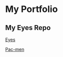 # My Portfolio
## My Eyes Repo
<p> <a href="http://tdhar1.github.io/eyes/">Eyes </a></p>
<p> <a href="http://tdhar1.github.io/Pac-men/">Pac-men </a></p>
